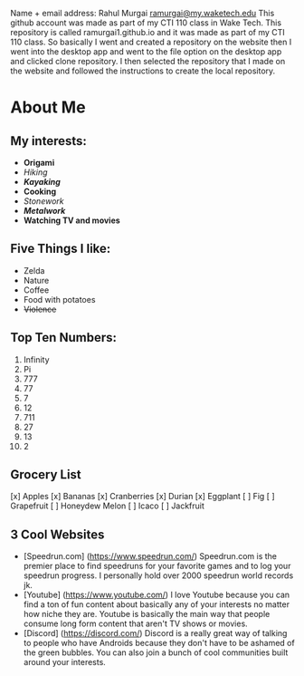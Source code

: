 Name + email address: Rahul Murgai ramurgai@my.waketech.edu
This github account was made as part of my CTI 110 class in Wake Tech.
This repository is called ramurgai1.github.io and it was made as part of my CTI 110 class.
So basically I went and created a repository on the website then I went into the desktop app and went to the file option on the desktop app and clicked clone repository. I then selected the repository that I made on the website and followed the instructions to create the local repository.

# About Me
## My interests:
- **Origami**
- *Hiking*
- **_Kayaking_**
- **Cooking**
- *Stonework*
- **_Metalwork_**
- **Watching TV and movies**

## Five Things I like:
- Zelda
- Nature
- Coffee
- Food with potatoes
- ~~Violence~~

## Top Ten Numbers:
1. Infinity
2. Pi
3. 777
4. 77
5. 7
6. 12
7. 711
8. 27
9. 13
10. 2


## Grocery List
[x] Apples
[x] Bananas
[x] Cranberries
[x] Durian
[x] Eggplant
[ ] Fig
[ ] Grapefruit
[ ] Honeydew Melon
[ ] Icaco
[ ] Jackfruit

## 3 Cool Websites
- [Speedrun.com] (https://www.speedrun.com/) Speedrun.com is the premier place to find speedruns for your favorite games and to log your speedrun progress. I personally hold over 2000 speedrun world records jk. 
- [Youtube] (https://www.youtube.com/) I love Youtube because you can find a ton of fun content about basically any of your interests no matter how niche they are. Youtube is basically the main way that people consume long form content that aren't TV shows or movies.
- [Discord] (https://discord.com/) Discord is a really great way of talking to people who have Androids because they don't have to be ashamed of the green bubbles. You can also join a bunch of cool communities built around your interests.